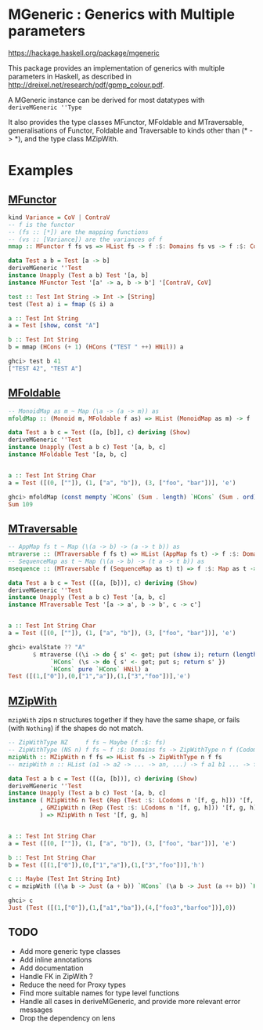 # MGeneric : Generics with Multiple parameters

https://hackage.haskell.org/package/mgeneric


This package provides an implementation of generics with multiple parameters in Haskell, as described in http://dreixel.net/research/pdf/gpmp_colour.pdf.

A MGeneric instance can be derived for most datatypes with ```deriveMGeneric ''Type```

It also provides the type classes MFunctor, MFoldable and MTraversable, generalisations of Functor, Foldable and Traversable to kinds other than (* -> *), and the type class MZipWith.

# Examples

## [MFunctor](src/Data/MFunctor.hs)


```haskell
kind Variance = CoV | ContraV
-- f is the functor
-- (fs :: [*]) are the mapping functions
-- (vs :: [Variance]) are the variances of f
mmap :: MFunctor f fs vs => HList fs -> f :$: Domains fs vs -> f :$: Codomains fs vs
```


```haskell
data Test a b = Test [a -> b]
deriveMGeneric ''Test
instance Unapply (Test a b) Test '[a, b]
instance MFunctor Test '[a' -> a, b -> b'] '[ContraV, CoV]

test :: Test Int String -> Int -> [String]
test (Test a) i = fmap ($ i) a

a :: Test Int String
a = Test [show, const "A"]

b :: Test Int String
b = mmap (HCons (+ 1) (HCons ("TEST " ++) HNil)) a
```


```haskell
ghci> test b 41
["TEST 42", "TEST A"]
```

## [MFoldable](src/Data/MFoldable.hs)

```haskell
-- MonoidMap as m ~ Map (\a -> (a -> m)) as
mfoldMap :: (Monoid m, MFoldable f as) => HList (MonoidMap as m) -> f :$: as -> m
```

```haskell
data Test a b c = Test ([a, [b]], c) deriving (Show)
deriveMGeneric ''Test
instance Unapply (Test a b c) Test '[a, b, c]
instance MFoldable Test '[a, b, c]


a :: Test Int String Char
a = Test ([(0, [""]), (1, ["a", "b"]), (3, ["foo", "bar"])], 'e')
```

```haskell
ghci> mfoldMap (const mempty `HCons` (Sum . length) `HCons` (Sum . ord) `HCons` HNil) a
Sum 109
```

## [MTraversable](src/Data/MTraversable.hs)

```haskell
-- AppMap fs t ~ Map (\(a -> b) -> (a -> t b)) as
mtraverse :: (MTraversable f fs t) => HList (AppMap fs t) -> f :$: Domains fs -> t (f :$: Codomains fs)
-- SequenceMap as t ~ Map (\(a -> b) -> (t a -> t b)) as
msequence :: (MTraversable f (SequenceMap as t) t) => f :$: Map as t -> t (f :$: as)
```


```haskell
data Test a b c = Test ([(a, [b])], c) deriving (Show)
deriveMGeneric ''Test
instance Unapply (Test a b c) Test '[a, b, c]
instance MTraversable Test '[a -> a', b -> b', c -> c']


a :: Test Int String Char
a = Test ([(0, [""]), (1, ["a", "b"]), (3, ["foo", "bar"])], 'e')
```


```haskell
ghci> evalState ?? "A"
       $ mtraverse ((\i -> do { s' <- get; put (show i); return (length s') })
            `HCons` (\s -> do { s' <- get; put s; return s' })
            `HCons` pure `HCons` HNil) a
Test ([(1,["0"]),(0,["1","a"]),(1,["3","foo"])],'e')
```

## [MZipWith](src/Data/MZip.hs)

```mzipWith``` zips n structures together if they have the same shape, or fails (with `Nothing`) if the shapes do not match.


```haskell
-- ZipWithType NZ     f fs ~ Maybe (f :$: fs)
-- ZipWithType (NS n) f fs ~ f :$: Domains fs -> ZipWithType n f (Codomains fs)
mzipWith :: MZipWith n f fs => HList fs -> ZipWithType n f fs
-- mzipWith n :: HList (a1 -> a2 -> ... -> an, ...) -> f a1 b1 ... -> f a2 b2 ... -> ... -> Maybe (f an bn ...)
```

```haskell
data Test a b c = Test ([(a, [b])], c) deriving (Show)
deriveMGeneric ''Test
instance Unapply (Test a b c) Test '[a, b, c]
instance ( MZipWithG n Test (Rep (Test :$: LCodoms n '[f, g, h])) '[f, g, h]
         , GMZipWith n (Rep (Test :$: LCodoms n '[f, g, h])) '[f, g, h]
         ) => MZipWith n Test '[f, g, h]


a :: Test Int String Char
a = Test ([(0, [""]), (1, ["a", "b"]), (3, ["foo", "bar"])], 'e')

b :: Test Int String Char
b = Test ([(1,["0"]),(0,["1","a"]),(1,["3","foo"])],'h')

c :: Maybe (Test Int String Int)
c = mzipWith ((\a b -> Just (a + b)) `HCons` (\a b -> Just (a ++ b)) `HCons` (\a b -> Just 0) `HCons` HNil) a b
```

```haskell
ghci> c
Just (Test ([(1,["0"]),(1,["a1","ba"]),(4,["foo3","barfoo"])],0))
```

## TODO

* Add more generic type classes
* Add inline annotations
* Add documentation
* Handle FK in ZipWith ?
* Reduce the need for Proxy types
* Find more suitable names for type level functions
* Handle all cases in deriveMGeneric, and provide more relevant error messages
* Drop the dependency on lens
